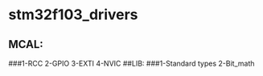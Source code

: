 # stm32f103_drivers
## MCAL:
###1-RCC   2-GPIO   3-EXTI   4-NVIC
##LIB: 
###1-Standard types  2-Bit_math
